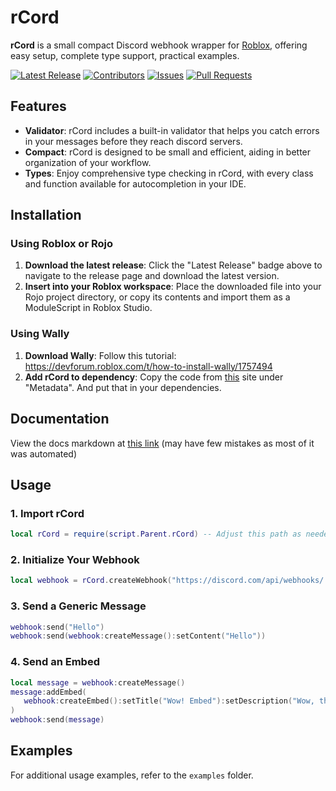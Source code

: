 # rCord

**rCord** is a small compact Discord webhook wrapper for [Roblox](https://devforum.roblox.com/t/rcord-v101-a-discord-webhook-api-wrapper-for-roblox/3253045), offering easy setup, complete type support, practical examples.

[![Latest Release](https://img.shields.io/github/v/release/GarandDev/rcord)](https://github.com/GarandDev/rcord/releases/latest)
[![Contributors](https://img.shields.io/github/contributors/GarandDev/rcord)](https://github.com/GarandDev/rcord/graphs/contributors)
[![Issues](https://img.shields.io/github/issues/GarandDev/rcord)](https://github.com/GarandDev/rcord/issues)
[![Pull Requests](https://img.shields.io/github/issues-pr/GarandDev/rcord)](https://github.com/GarandDev/rcord/pulls)

## Features
* **Validator**: rCord includes a built-in validator that helps you catch errors in your messages before they reach discord servers.
* **Compact**: rCord is designed to be small and efficient, aiding in better organization of your workflow.
* **Types**: Enjoy comprehensive type checking in rCord, with every class and function available for autocompletion in your IDE.

## Installation
### Using Roblox or Rojo
1. **Download the latest release**: Click the "Latest Release" badge above to navigate to the release page and download the latest version.
2. **Insert into your Roblox workspace**: Place the downloaded file into your Rojo project directory, or copy its contents and import them as a ModuleScript in Roblox Studio.

### Using Wally
1. **Download Wally**: Follow this tutorial: https://devforum.roblox.com/t/how-to-install-wally/1757494
2. **Add rCord to dependency**: Copy the code from [this](https://wally.run/package/garanddev/rcord) site under "Metadata". And put that in your dependencies.

## Documentation
View the docs markdown at [this link](https://github.com/GarandDev/rcord/blob/main/DOCS.md) (may have few mistakes as most of it was automated)

## Usage

### 1. Import rCord
```lua
local rCord = require(script.Parent.rCord) -- Adjust this path as needed
```

### 2. Initialize Your Webhook
```lua
local webhook = rCord.createWebhook("https://discord.com/api/webhooks/.../...") -- Replace with your webhook URL
```

### 3. Send a Generic Message
```lua
webhook:send("Hello")
webhook:send(webhook:createMessage():setContent("Hello"))
```

### 4. Send an Embed
```lua
local message = webhook:createMessage()
message:addEmbed(
   webhook:createEmbed():setTitle("Wow! Embed"):setDescription("Wow, this is real")
)
webhook:send(message)
```

## Examples
For additional usage examples, refer to the `examples` folder.
